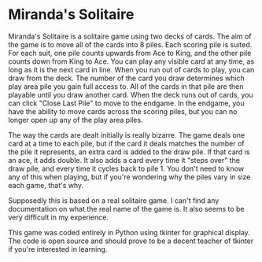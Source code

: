 # Miranda's Solitaire
Miranda's Solitaire is a solitaire game using two decks of cards. The aim of the game is to move all of the cards into 8 piles. Each scoring pile is suited. For each suit, one pile counts upwards from Ace to King, and the other pile counts down from King to Ace. You can play any visible card at any time, as long as it is the next card in line. When you run out of cards to play, you can draw from the deck. The number of the card you draw determines which play area pile you gain full access to. All of the cards in that pile are then playable until you draw another card. When the deck runs out of cards, you can click "Close Last Pile" to move to the endgame. In the endgame, you have the ability to move cards across the scoring piles, but you can no longer open up any of the play area piles.

The way the cards are dealt initially is really bizarre. The game deals one card at a time to each pile, but if the card it deals matches the number of the pile it represents, an extra card is added to the draw pile. If that card is an ace, it adds double. It also adds a card every time it "steps over" the draw pile, and every time it cycles back to pile 1. You don't need to know any of this when playing, but if you're wondering why the piles vary in size each game, that's why.

Supposedly this is based on a real solitaire game. I can't find any documentation on what the real name of the game is. It also seems to be very difficult in my experience.

This game was coded entirely in Python using tkinter for graphical display. The code is open source and should prove to be a decent teacher of tkinter if you're interested in learning.
